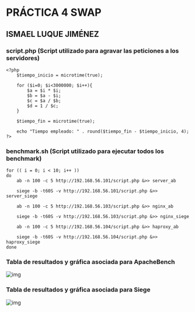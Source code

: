 # PRÁCTICA 4 SWAP
## ISMAEL LUQUE JIMÉNEZ

### **script.php (Script utilizado para agravar las peticiones a los servidores)**

	<?php
		$tiempo_inicio = microtime(true);

		for ($i=0; $i<3000000; $i++){
			$a = $i * $i;
			$b = $a - $i;
			$c = $a / $b;
			$d = 1 / $c;
		}

		$tiempo_fin = microtime(true);

		echo "Tiempo empleado: " . round($tiempo_fin - $tiempo_inicio, 4);
	?>

### **benchmark.sh (Script utilizado para ejecutar todos los benchmark)**
	
	for (( i = 0; i < 10; i++ ))
	do
		ab -n 100 -c 5 http://192.168.56.101/script.php &>> server_ab

		siege -b -t60S -v http://192.168.56.101/script.php &>> server_siege

		ab -n 100 -c 5 http://192.168.56.103/script.php &>> nginx_ab

		siege -b -t60S -v http://192.168.56.103/script.php &>> nginx_siege

		ab -n 100 -c 5 http://192.168.56.104/script.php &>> haproxy_ab

		siege -b -t60S -v http://192.168.56.104/script.php &>> haproxy_siege
	done

### **Tabla de resultados y gráfica asociada para ApacheBench**

![img](https://github.com/isma94/SWAP2015/blob/master/Practica4/capturas/ab.PNG)

### **Tabla de resultados y gráfica asociada para Siege**

![img](https://github.com/isma94/SWAP2015/blob/master/Practica4/capturas/siege.PNG)
